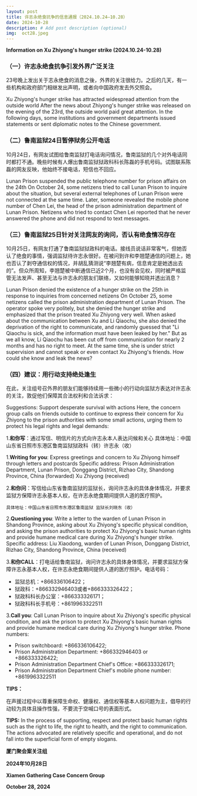 ```yaml
---
layout: post
title: 许志永绝食抗争的信息通报（2024.10.24—10.28）
date: 2024-10-28
description: # Add post description (optional)
img:  oct28.jpeg
---
```


**Information on Xu Zhiyong's hunger strike (2024.10.24-10.28)**

### （一）许志永绝食抗争引发外界广泛关注

23号晚上发出关于志永绝食的消息之後，外界的关注很给力。之后的几天，有一些机构和政府部门相继发出声明，或者向中国政府发去外交照会。

Xu Zhiyong's hunger strike has attracted widespread attention from the outside world
After the news about Zhiyong's hunger strike was released on the evening of the 23rd, the outside world paid great attention. In the following days, some institutions and government departments issued statements or sent diplomatic notes to the Chinese government.

### （二）鲁南监狱24日暂停狱务公开电话

10月24日，有网友试图给鲁南监狱打电话询问情况，鲁南监狱的几个对外电话同时都打不通。晚些时候有人爆出鲁南监狱狱政科科长陈磊的手机号码。试图联系陈磊的网友反映，他始终不接电话，短信也不回应。

Lunan Prison suspended the public telephone number for prison affairs on the 24th
On October 24, some netizens tried to call Lunan Prison to inquire about the situation, but several external telephones of Lunan Prison were not connected at the same time. Later, someone revealed the mobile phone number of Chen Lei, the head of the prison administration department of Lunan Prison. Netizens who tried to contact Chen Lei reported that he never answered the phone and did not respond to text messages.

### （三）鲁南监狱25日针对关注网友的询问，否认有绝食情况存在

10月25日，有网友打通了鲁南监狱狱政科的电话。接线员说话非常客气，但她否认了绝食的事情，强调监狱待许志永很好。在被问到许和李翘楚通信的问题上，她也否认了剥夺通信权的情况，并胡乱猜测说“李翘楚有病，信息肯定是她透出去的”。但众所周知，李翘楚被中断通信已近2个月，也没有会见权，同时被严格监管无法发声、甚至无法与许志永的朋友们联络，又如何能够知晓并透出消息？

Lunan Prison denied the existence of a hunger strike on the 25th in response to inquiries from concerned netizens
On October 25, some netizens called the prison administration department of Lunan Prison. The operator spoke very politely, but she denied the hunger strike and emphasized that the prison treated Xu Zhiyong very well. When asked about the communication between Xu and Li Qiaochu, she also denied the deprivation of the right to communicate, and randomly guessed that "Li Qiaochu is sick, and the information must have been leaked by her." But as we all know, Li Qiaochu has been cut off from communication for nearly 2 months and has no right to meet. At the same time, she is under strict supervision and cannot speak or even contact Xu Zhiyong's friends. How could she know and leak the news? 

### （四）建议：用行动支持绝处逢生

在此，关注组号召外界的朋友们能够持续用一些微小的行动向监狱方表达对许志永的关注，敦促他们保障其合法权利和合法诉求：

Suggestions: Support desperate survival with actions
Here, the concern group calls on friends outside to continue to express their concern for Xu Zhiyong to the prison authorities with some small actions, urging them to protect his legal rights and legal demands:

1.**和你写**：通过写信、明信片的方式向许志永本人表达问候和关心
具体地址：中国山东省日照市东港区鲁南监狱狱政科（转）许志永（收）

1.**Writing for you**: Express greetings and concern to Xu Zhiyong himself through letters and postcards
Specific address: Prison Administration Department, Lunan Prison, Donggang District, Rizhao City, Shandong Province, China (forwarded) Xu Zhiyong (received)

2.**和你问**：写信给山东省鲁南监狱的监狱长，询问许志永的具体身体情况，并要求监狱方保障许志永基本人权，在许志永绝食期间提供人道的医疗照护。

    具体地址：中国山东省日照市东港区鲁南监狱 监狱长刘晓东（收）

2.**Questioning you**: Write a letter to the warden of Lunan Prison in Shandong Province, asking about Xu Zhiyong's specific physical condition, and asking the prison authorities to protect Xu Zhiyong's basic human rights and provide humane medical care during Xu Zhiyong's hunger strike.
Specific address: Liu Xiaodong, warden of Lunan Prison, Donggang District, Rizhao City, Shandong Province, China (received)

3.**和你CALL**：打电话给鲁南监狱，询问许志永的具体身体情况，并要求监狱方保障许志永基本人权，在许志永绝食期间提供人道的医疗照护。电话号码：
- 监狱总机：+866336106422；
- 狱政科：+866332946403或者+866333326422；
- 狱政科科长办公室：+866333326171；
- 狱政科科长手机号：+8619963322511

3.**Call you**: Call Lunan Prison to inquire about Xu Zhiyong's specific physical condition, and ask the prison to protect Xu Zhiyong's basic human rights and provide humane medical care during Xu Zhiyong's hunger strike. Phone numbers: 

- Prison switchboard: +866336106422; 
- Prison Administration Department: +866332946403 or +866333326422; 
- Prison Administration Department Chief's Office: +866333326171; 
- Prison Administration Department Chief's mobile phone number: +8619963322511

**TIPS：**

在声援过程中以尊重保障生命权、健康权、通信权等基本人权问题为主，倡导的行动较为具体且操作性强，不要流于空喊口号的表面形式。

**TIPS:**
In the process of supporting, respect and protect basic human rights such as the right to life, the right to health, and the right to communication. The actions advocated are relatively specific and operational, and do not fall into the superficial form of empty slogans.


**厦门聚会案关注组**

**2024年10月28日**

**Xiamen Gathering Case Concern Group**

**October 28, 2024**
